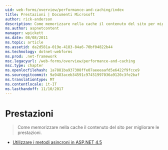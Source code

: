 ```yaml
---
uid: web-forms/overview/performance-and-caching/index
title: Prestazioni | Documenti Microsoft
author: rick-anderson
description: Come memorizzare nella cache il contenuto del sito per migliorare le prestazioni.
ms.author: aspnetcontent
manager: wpickett
ms.date: 08/08/2011
ms.topic: article
ms.assetid: da2d581a-019e-4183-84a6-70bf04822b44
ms.technology: dotnet-webforms
ms.prod: .net-framework
msc.legacyurl: /web-forms/overview/performance-and-caching
msc.type: chapter
ms.openlocfilehash: 1a7881ba937308ffe07aeeeaafd5e6422f9fcce9
ms.sourcegitcommit: 9a9483aceb34591c97451997036a9120c3fe2baf
ms.translationtype: MT
ms.contentlocale: it-IT
ms.lasthandoff: 11/10/2017
---
```

<a name="performance"></a>Prestazioni
====================
> Come memorizzare nella cache il contenuto del sito per migliorare le prestazioni.


- [Utilizzare i metodi asincroni in ASP.NET 4.5](using-asynchronous-methods-in-aspnet-45.md)
